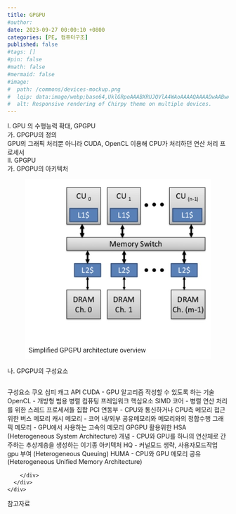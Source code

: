 ```yaml
---
title: GPGPU
#author: 
date: 2023-09-27 00:00:10 +0800
categories: [PE, 컴퓨터구조]
published: false
#tags: []
#pin: false
#math: false
#mermaid: false
#image:
#  path: /commons/devices-mockup.png
#  lqip: data:image/webp;base64,UklGRpoAAABXRUJQVlA4WAoAAAAQAAAADwAABwAAQUxQSDIAAAARL0AmbZurmr57yyIiqE8oiG0bejIYEQTgqiDA9vqnsUSI6H+oAERp2HZ65qP/VIAWAFZQOCBCAAAA8AEAnQEqEAAIAAVAfCWkAALp8sF8rgRgAP7o9FDvMCkMde9PK7euH5M1m6VWoDXf2FkP3BqV0ZYbO6NA/VFIAAAA
#  alt: Responsive rendering of Chirpy theme on multiple devices.
---
```


<div class="post-wrap">
  <div class="para">
    <div class="para-title">
      I. GPU 의 수행능력 확대, GPGPU
    </div>
    <div class="para-cntnt">
      <div class="para">
        <div class="para-title">
          가. GPGPU의 정의
        </div>
        <div class="para-cntnt">
            GPU의 그래픽 처리뿐 아니라 CUDA, OpenCL 이용해  CPU가 처리하던 연산 처리 프로세서
        </div>
      </div>
    </div>
  </div>
  
  <div class="para">
    <div class="para-title">
      II. GPGPU
    </div>
    <div class="para-cntnt">
      <div class="para">
        <div class="para-title">
          가. GPGPU의 아키텍처
        </div>
        <div class="para-cntnt">
          <figure class="post-figure">
            <img src="/assets/img/posts/GPGPU.png" alt="GPGPU">
<!--            <figcaption>Source: Unveiling the Metaverse: Exploring Emerging Trends, Multifaceted Perspectives, and Future Challenges</figcaption>-->
          </figure>
        </div>
      </div>
      <div class="para">
        <div class="para-title">
          나. GPGPU의 구성요소
        </div>
        <div class="para-cntnt">
          <table class="post-table">
          </table>
          구성요소 쿠오 심피 캐그
  API
    CUDA - GPU 알고리즘 작성할 수 있도록 하는 기술
    OpenCL - 개방형 범용 병렬 컴퓨팅 프레임워크
  핵심요소
    SIMD 코어 - 병렬 연산 처리를 위한 스레드 프로세서들 집합
    PCI 연동부 - CPU와 통신하거나 CPU측 메모리 접근위한 버스
  메모리
    캐시 메모리 - 코어 내/외부 공유메모리와 메모리와의 정합수행
    그래픽 메모리 - GPU에서 사용하는 고속의 메모리
GPGPU 활용위한 HSA (Heterogeneous System Architecture)
  개념 - CPU와 GPU를 하나의 연산체로 간주하는 추상계층을 생성하는 이기종 아키텍처
  HQ - 커널모드 생략, 사용자모드작업 gpu 부여 (Heterogeneous Queuing)
  HUMA - CPU와 GPU 메모리 공유 (Heterogeneous Unified Memory Architecture)

        </div>
      </div>
    </div>
  </div>

  <div class="refr-wrap">
    <div class="refr-title">
        참고자료
    </div>
    <ol class="refr-list">
    <!--    <li>(나현식, 최대선) <a target="_blank" href="https://scienceon.kisti.re.kr/commons/util/originalView.do?cn=JAKO202225948430499&oCn=JAKO202225948430499&dbt=JAKO&journal=NJOU00291864">메타버스 보안 위협 요소 및 대응 방안 검토</a></li>-->
    <!--    <li>(M. Uddin, S. Manickam, H. Ullah, M. Obaidat and A. Dandoush) <a target="_blank" href="https://ieeexplore.ieee.org/abstract/document/10138386">Unveiling the Metaverse: Exploring Emerging Trends, Multifaceted Perspectives, and Future Challenges</a></li>-->
    </ol>
  </div>
</div>
